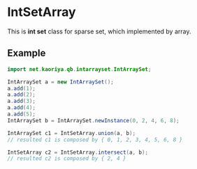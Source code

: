 # IntSetArray

This is **int set** class for sparse set, which implemented by array.

## Example

```java
import net.kaoriya.qb.intarrayset.IntArraySet;

IntArraySet a = new IntArraySet();
a.add(1);
a.add(2);
a.add(3);
a.add(4);
a.add(5);
IntArraySet b = IntArraySet.newInstance(0, 2, 4, 6, 8);

IntArraySet c1 = IntSetArray.union(a, b);
// resulted c1 is composed by { 0, 1, 2, 3, 4, 5, 6, 8 }

IntSetArray c2 = IntSetArray.intersect(a, b);
// resulted c2 is composed by { 2, 4 }
```
